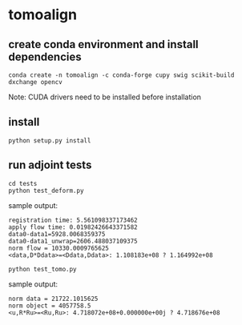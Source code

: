 # tomoalign

## create conda environment and install dependencies

```console
conda create -n tomoalign -c conda-forge cupy swig scikit-build dxchange opencv
```

Note: CUDA drivers need to be installed before installation
## install

```console
python setup.py install
```

## run adjoint tests

```console
cd tests
python test_deform.py
```

sample output:

```console
registration time: 5.561098337173462
apply flow time: 0.01982426643371582
data0-data1=5928.0068359375
data0-data1_unwrap=2606.488037109375
norm flow = 10330.0009765625
<data,D*Ddata>=<Ddata,Ddata>: 1.108183e+08 ? 1.164992e+08
```

```console
python test_tomo.py
```

sample output:

```console
norm data = 21722.1015625
norm object = 4057758.5
<u,R*Ru>=<Ru,Ru>: 4.718072e+08+0.000000e+00j ? 4.718676e+08
```
